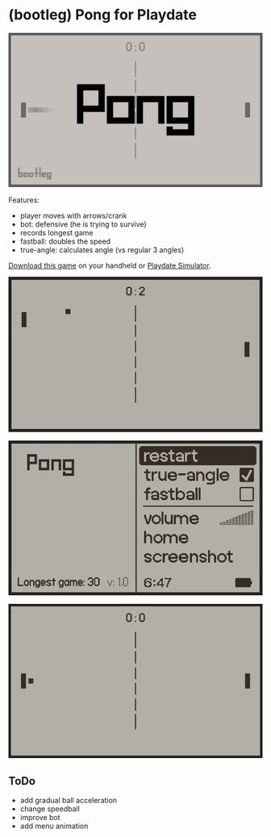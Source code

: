 # (bootleg) Pong for Playdate

![pong title png](support/pong-title-screen.png)

Features:
- player moves with arrows/crank
- bot: defensive (he is trying to survive)
- records longest game
- fastball: doubles the speed
- true-angle: calculates angle (vs regular 3 angles)

[Download this game](https://rafaelmikayelyan.itch.io/bootleg-pong) on your handheld or [Playdate Simulator](https://play.date).

![pong scoring gif](support/pong-scoring.gif)

![pong menu gif](support/pong-menu.png)

![pong loop gif](support/pong-loop.gif)


## ToDo
- add gradual ball acceleration
- change speedball
- improve bot
- add menu animation

